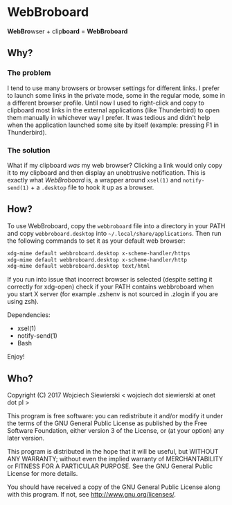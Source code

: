 # WebBroboard

**WebBro**wser + clip**board** = **WebBroboard**

## Why?

### The problem

I tend to use many browsers or browser settings for different
links. I prefer to launch some links in the private mode, some in the
regular mode, some in a different browser profile. Until now I used to
right-click and copy to clipboard most links in the external
applications (like Thunderbird) to open them manually in whichever way
I prefer. It was tedious and didn't help when the application launched
some site by itself (example: pressing F1 in Thunderbird).

### The solution

What if my clipboard *was* my web browser? Clicking a link would only
copy it to my clipboard and then display an unobtrusive notification.
This is exactly what *WebBroboard* is, a wrapper around `xsel(1)` and
`notify-send(1)` + a `.desktop` file to hook it up as a browser.

## How?

To use WebBroboard, copy the `webbroboard` file into a directory in
your PATH and copy `webbroboard.desktop` into
`~/.local/share/applications`. Then run the following commands to set
it as your default web browser:

```bash
xdg-mime default webbroboard.desktop x-scheme-handler/https
xdg-mime default webbroboard.desktop x-scheme-handler/http
xdg-mime default webbroboard.desktop text/html
```

If you run into issue that incorrect browser is selected (despite
setting it correctly for xdg-open) check if your PATH contains
webbroboard when you start X server (for example .zshenv is not
sourced in .zlogin if you are using zsh).

Dependencies:

- xsel(1)
- notify-send(1)
- Bash

Enjoy!

## Who?

Copyright (C) 2017  Wojciech Siewierski < wojciech dot siewierski at onet dot pl >

This program is free software: you can redistribute it and/or modify
it under the terms of the GNU General Public License as published by
the Free Software Foundation, either version 3 of the License, or
(at your option) any later version.

This program is distributed in the hope that it will be useful,
but WITHOUT ANY WARRANTY; without even the implied warranty of
MERCHANTABILITY or FITNESS FOR A PARTICULAR PURPOSE.  See the
GNU General Public License for more details.

You should have received a copy of the GNU General Public License
along with this program.  If not, see <http://www.gnu.org/licenses/>.
